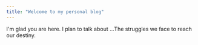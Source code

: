 ```yaml
---
title: "Welcome to my personal blog"
---
```


I'm glad you are here. I plan to talk about ...The struggles we face to reach our destiny.
